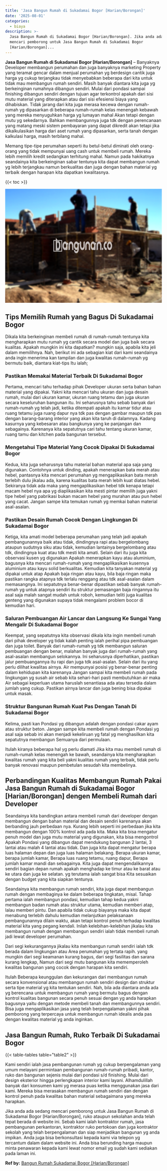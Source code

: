 ```yaml
---
title: 'Jasa Bangun Rumah di Sukadamai Bogor [Harian/Borongan]'
date: '2025-08-01'
categories:
  - biaya
description: >-
  Jasa Bangun Rumah di Sukadamai Bogor [Harian/Borongan]. Jika anda ada sedang
  mencari pemborong untuk Jasa Bangun Rumah di Sukadamai Bogor
  [Harian/Borongan]...
---
```


**Jasa Bangun Rumah di Sukadamai Bogor \[Harian/Borongan\]** – Banyaknya Developer membangun perumahan dan juga banyaknya marketing Property yang teramat gencar dalam menjual perumahan yg berdesign cantik juga harga yg cukup terjangkau tidak menyebabkan beberapa dari kita untuk tidak mau membangun rumah sendiri. Masih banyak diantara kita juga yg berkeinginan rumahnya dibangun sendiri. Mulai dari pondasi sampai finishing dibangun sendiri dengan tujuan agar terkontrol apakah dari sisi mutu material yang diterapkan atau dari sisi efesiensi biaya yang dihabiskan. Tidak jarang dari kita juga merasa kecewa dengan rumah-rumah yg dipasarkan di beberapa rumah-rumah kelas menengah kebawah yang mereka menyuguhkan harga yg lumayan mahal Akan tetapi dengan mutu yg sekedarnya. Bahkan membangunnya juga tdk dengan perencanaan yang matang meski sistem pembayaran yang dapat dikredit akan tetapi jika dikalkulasikan harga dari aset rumah yang dipasarkan, serta tanah dengan kalkulasi harga, masih terbilang mahal.

Memang tipe-tipe perumahan seperti itu betul-betul diminati oleh orang-orang yang tidak mempunyai uang cash untuk membeli rumah. Mereka lebih memilih kredit sedangkan terhitung mahal. Namun pada hakikatnya seandainya kita berkeinginan sabar tentunya kita dapat membangun rumah yg lebih terjangkau namun berkualitas dan juga dengan bahan material yg terbaik dengan harapan kita dapatkan kwalitasnya.

{{< toc >}}

![Jasa Bangun Rumah di Sukadamai Bogor [Harian/Borongan]](/images/borong-bangunan-20.png)

## Tips Memilih Rumah yang Bagus Di Sukadamai Bogor

Dikala kita berkeinginan membeli rumah di rumah-rumah tentunya kita mengharapkan mutu rumah yg cantik secara model dan juga baik secara kualitas. Apakah mungkin ini kita dapatkan? mungkin saja, apabila kita jeli dalam memilihnya. Nah, berikut ini ada sebagian kiat dari kami seandainya anda ingin menerima kan tampilan dan juga kwalitas rumah-rumah yg bermutu baik, diantara kiat-tips Itu ialah;

### Pastikan Memakai Material Terbaik Di Sukadamai Bogor

Pertama, mencari tahu terhadap pihak Developer ukuran serta bahan bahan material yang dipakai. Yakni kita mencari tahu ukuran dan juga desain rumah, mulai dari ukuran kamar, ukuran ruang tetamu dan juga ukuran secara keseluruhan bangunan itu. Ini seharusnya tahu sebab banyak dari rumah-rumah yg telah jadi, ketika ditempati apakah itu kamar tidur atau ruang tetamu juga ruang dapur nya tdk pas dengan gambar maupun tdk pas dengan barang-barang interior yang akan kita taruh di dalamnya. Kadang kasurnya yang kebesaran atau bangkunya yang ke panjangan dan sebagainya. Karenanya kita sepatutnya cari tahu tentang ukuran kamar, ruang tamu dan kitchen pada bangunan tersebut.

### Mengetahui Tipe Material Yang Cocok Dipakai Di Sukadamai Bogor

Kedua, kita juga seharusnya tahu material bahan material apa saja yang digunakan. Contohnya untuk dinding, apakah menerapkan bata merah atau hebel, pantasnya kita mencari perumahan yg mengaplikasikan bata merah terlebih dulu jikalau ada, karena kualitas bata merah lebih kuat diatas hebel. Sekiranya tidak ada maka yang mengaplikasikan hebel tdk kenapa tetapi macam hebel nya apa yg diaplikasikan kita mesti pintar memilih juga yakni tipe hebel yang pabrikasi bukan macam hebel yang murahan atau pun hebel yang cacat. Jangan sampe kita temukan rumah yg memkai bahan material asal-asalan.

### Pastikan Desain Rumah Cocok Dengan Lingkungan Di Sukadamai Bogor

Ketiga, kita amati model beberapa perumahan yang telah jadi apakah pembangunannya baik atau tidak, dindingnya rapi atau bergelombang ataupun sudutnya siku atau tidak, kemudian lantainya bergelombang atau tdk, dindingnya kuat atau tdk mesti kita amati. Selain dari itu juga kita observasi kusen yg digunakan Apakah menerapkan kayu atau aluminium, bagusnya kita mencari rumah-rumah yang mengaplikasikan kusennya aluminium atau kayu solid berkualitas. Kemudian kita tanyakan material yg dipakai untuk atap Apakah baja ringan atau kayu, bila baja ringan maka pastikan rangka atapnya tdk terlalu renggang atau tdk asal-asalan dalam memasangnya. Ini sepatutnya benar-benar dipastikan sebab banyak rumah-rumah yg untuk atapnya sendiri itu struktur pemasangan baja ringannya itu asal saja malah sangat mudah untuk roboh, kemudian teliti juga kualitas genteng yang digunakan supaya tidak mengalami problem bocor di kemudian hari.

### Saluran Pembuangan Air Lancar dan Langsung Ke Sungai Yang Mengalir Di Sukadamai Bogor

Keempat, yang sepatutnya kita observasi dikala kita ingin membeli rumah dari pihak developer yg tidak kalah penting ialah perihal pipa pembuangan dan juga toilet. Banyak dari rumah-rumah yg tdk membangun saluran pembuangan dengan benar, malahan banyak juga dari rumah-rumah yang asal-asalan membangun selokannya. Ini seharusnya diperhatikan, pastikan jalur pembuangannya itu rapi dan juga tdk asal-asalan. Selain dari itu yang perlu dilihat kwalitas airnya. Air mempunyai posisi yg benar-benar penting dalam kehidupan kita karenanya Jangan sampai kita membeli rumah pada lingkungan yg susah air sebab kita sehari-hari pasti membutuhkan air maka Air sebagai keperluan utama haruslah senantiasa ada atau tersedia dalam jumlah yang cukup. Pastikan airnya lancar dan juga bening bisa dipakai untuk masak.

### Struktur Bangunan Rumah Kuat Pas Dengan Tanah Di Sukadamai Bogor

Kelima, pasti kan Pondasi yg dibangun adalah dengan pondasi cakar ayam atau struktur beton. Jangan sampe kita membeli rumah dengan Pondasi yg asal saja sebab ini akan menjadi kekeliruan yg fatal yg menghasilkan kita sepatutnya membangun Semuanya dari permulaan.

Itulah kiranya beberapa hal yg perlu diamati Jika kita mau membeli rumah di rumah-rumah kelas menengah ke bawah, seandainya kita mengharapkan kwalitas rumah yang kita beli yakni kualitas rumah yang terbaik, tidak perlu banyak renovasi maupun pembetulan sesudah kita membelinya.

## Perbandingan Kualitas Membangun Rumah Pakai Jasa Bangun Rumah di Sukadamai Bogor \[Harian/Borongan\] dengen Membeli Rumah dari Developer

Seandainya kita bandingkan antara membeli rumah dari developer dengan membangun dengan bahan material dan desain sendiri karenanya akan berbanding jauh perbedaan nya. Kurang lebih seperti ini perbedaan jika kita membangun dengan 100% kontrol ada pada kita. Maka kita bisa mengatur penuh model dan juga mutu material yang digunakan, kita bisa mengontrol Apakah Pondasi yang dibangun dapat mendukung bangunan 2 lantai, 3 lantai atau malah 4 lantai atau tidak. Dan juga kita dapat mengatur berapa luas halaman depan dan juga luas halaman belakang. Berapa ukuran kamar, berapa jumlah kamar, Berapa luas ruang tetamu, ruang dapur, Berapa jumlah kamar mandi dan sebagainya. Kita juga dapat mengendalikannya sendiri bagian depan rumah apakah menghadap ke timur atau ke barat atau ke utara dan juga ke selatan. yg terutama ialah sangat bisa Kita sesuaikan dengan budget yang kita siapkan tentunya.

Seandainya kita membangun rumah sendiri, kita juga dapat membangun rumah dengan membaginya ke dalam beberapa tingkatan, misal. Tahap pertama ialah membangun pondasi, kemudian tahap kedua yakni membangun badan rumah atau struktur utama, kemudian memberi atap, lalau memberi pintu. Dan apabila tidak cukup biayanya maka kita dapat menabung terlebih dahulu kemudian melanjutkan pelaksanaan pembangunannya dilain waktu, akan tetapi kontrol penuh terhadap kwalitas material kita yang pegang kendali. Inilah kelebihan-kelebihan jikalau kita membangun rumah dengan membangun sendiri ialah tidak membeli rumah jadi lewat developer perumahan.

Dari segi kekurangannya jikalau kita membangun rumah sendiri ialah tdk berada dalam lingkungan atau Area perumahan yg tertata rapih. yang mungkin dari segi keamanan kurang bagus, dari segi fasilitas dan sarana kurang lengkap, Namun dari segi mutu bangunan kita mememperoleh kwalitas bangunan yang cocok dengan harapan kita sendiri.

Itulah Beberapa keunggulan dan kekurangan dari membangun rumah secara konvensional atau membangun rumah sendiri design dan struktur serta tipe material yg kita tentukan sendiri. Nah, bila ada diantara anda ada yg berencana untuk membangun rumah yang bermutu bagus dengan kontrol kualitas bangunan secara penuh sesuai dengan yg anda harapkan bagusnya yaitu dengan metode membeli tanah dan membangunnya sendiri. Bisa juga mengaplikasikan jasa yang telah berpengalaman yakni pihak pemborong yang terpercaya untuk membangun rumah idealis anda pas dengan kwalitas material yg anda inginkan.

## Jasa Bangun Rumah, Ruko Terbaik Di Sukadamai Bogor

{{< table-tables table="table2" >}}

Kami sendiri ialah jasa pembangunan rumah yg cukup berpengalaman yang umum melayani permintaan pembangunan rumah-rumah pribadi, kantor, ruko dan bangunan sejenis mulai dari pondasi s/d finishing. Mulai dari design eksterior hingga perlengkapan interior kami layani. Alhamdulillah banyak dari konsumen kami yg merasa puas ketika menggunakan jasa dari kami. Mereka bisa merasakan membangun rumah sendiri dan dengan kontrol penuh pada kwalitas bahan material sebagaimana yang mereka harapkan.

Jika anda ada sedang mencari pemborong untuk Jasa Bangun Rumah di Sukadamai Bogor \[Harian/Borongan\], ruko ataupun sekolahan anda telah tepat berada di website ini. Sebab kami ialah kontraktor rumah, jasa pembangunan perkantoran, kontraktor ruko pertokoan dan juga kontraktor sekolah yang telah berpengalaman dan siap menjadikan bangunan yg anda impikan. Anda juga bisa berkonsultasi kepada kami via telepon yg tercantum dalam dalam website ini. Anda bisa berunding harga maupun minta penawaran kepada kami lewat nomor email yg sudah kami sediakan pada laman ini.

**Ref by:** [Bangun Rumah Sukadamai Bogor [Harian/Borongan]](https://id.wikipedia.org/wiki/Bangun)
